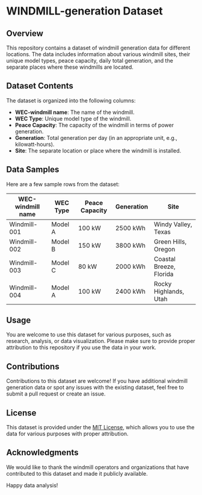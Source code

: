 # WINDMILL-generation Dataset

## Overview
This repository contains a dataset of windmill generation data for different locations. The data includes information about various windmill sites, their unique model types, peace capacity, daily total generation, and the separate places where these windmills are located.

## Dataset Contents
The dataset is organized into the following columns:

- **WEC-windmill name**: The name of the windmill.
- **WEC Type**: Unique model type of the windmill.
- **Peace Capacity**: The capacity of the windmill in terms of power generation.
- **Generation**: Total generation per day (in an appropriate unit, e.g., kilowatt-hours).
- **Site**: The separate location or place where the windmill is installed.

## Data Samples
Here are a few sample rows from the dataset:

| WEC-windmill name | WEC Type     | Peace Capacity | Generation | Site                  |
|-------------------|--------------|----------------|------------|-----------------------|
| Windmill-001      | Model A      | 100 kW         | 2500 kWh   | Windy Valley, Texas   |
| Windmill-002      | Model B      | 150 kW         | 3800 kWh   | Green Hills, Oregon   |
| Windmill-003      | Model C      | 80 kW          | 2000 kWh   | Coastal Breeze, Florida|
| Windmill-004      | Model A      | 100 kW         | 2400 kWh   | Rocky Highlands, Utah |

## Usage
You are welcome to use this dataset for various purposes, such as research, analysis, or data visualization. Please make sure to provide proper attribution to this repository if you use the data in your work.

## Contributions
Contributions to this dataset are welcome! If you have additional windmill generation data or spot any issues with the existing dataset, feel free to submit a pull request or create an issue.

## License
This dataset is provided under the [MIT License](LICENSE), which allows you to use the data for various purposes with proper attribution.

## Acknowledgments
We would like to thank the windmill operators and organizations that have contributed to this dataset and made it publicly available.

Happy data analysis!
